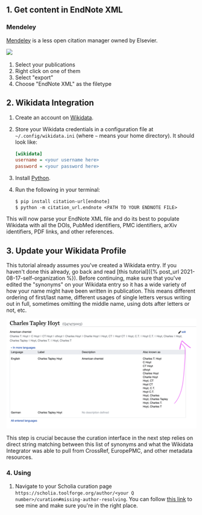 ## 1. Get content in EndNote XML

### Mendeley

[Mendeley](https://www.mendeley.com) is a less open citation manager owned by
Elsevier.

![](/img/wikidata-publications/mendley.png)

1. Select your publications
2. Right click on one of them
3. Select "export"
4. Choose "EndNote XML" as the filetype

## 2. Wikidata Integration

1. Create an account on [Wikidata](https://www.wikidata.org).
2. Store your Wikidata credentials in a configuration file
   at `~/.config/wikidata.ini` (where `~` means your home directory). It should
   look like:

   ```ini
   [wikidata]
   username = <your username here>
   password = <your password here>
   ```
3. Install [Python](https://www.python.org).
4. Run the following in your terminal:

   ```shell
   $ pip install citation-url[endnote]
   $ python -m citation_url.endnote <PATH TO YOUR ENDNOTE FILE>
   ```

This will now parse your EndNote XML file and do its best to populate Wikidata
with all the DOIs, PubMed identifiers, PMC identifiers, arXiv identifiers, PDF
links, and other references.

## 3. Update your Wikidata Profile

This tutorial already assumes you've created a Wikidata entry. If you haven't
done this already, go back and read
[this tutorial]({% post_url 2021-08-17-self-organization %}). Before continuing,
make sure that you've edited the "synonyms" on your Wikidata entry so it has a
wide variety of how your name might have been written in publication. This means
different ordering of first/last name, different usages of single letters versus
writing out in full, sometimes omitting the middle name, using dots after
letters or not, etc.

![](/img/wikidata_researcher_synonyms.png)

This step is crucial because the curation interface in the next step relies on
direct string matching between this list of synonyms and what the Wikidata
Integrator was able to pull from CrossRef, EuropePMC, and other metadata
resources.

### 4. Using

1. Navigate to your Scholia curation
   page `https://scholia.toolforge.org/author/<your Q number>/curation#missing-author-resolving`.
   You can follow
   [this link](https://scholia.toolforge.org/author/Q47475003/curation#missing-author-resolving)
   to see mine and make sure you're in the right place.
